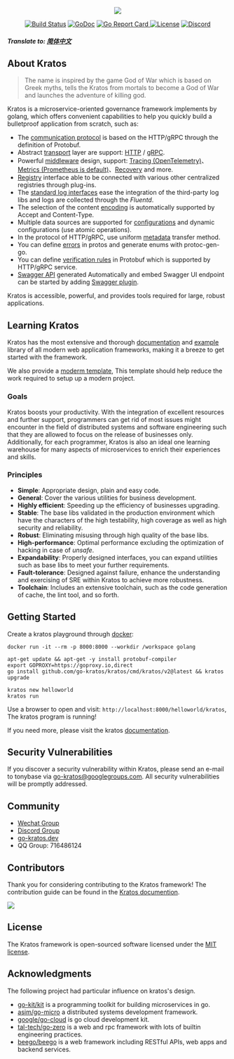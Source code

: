 <p align="center"><a href="https://go-kratos.dev/" target="_blank"><img src="https://github.com/go-kratos/kratos/blob/main/docs/images/kratos-large.png?raw=true"></a></p>

<p align="center">
<a href="https://github.com/go-kratos/kratos/actions"><img src="https://github.com/go-kratos/kratos/workflows/Go/badge.svg" alt="Build Status"></a>
<a href="https://pkg.go.dev/github.com/go-kratos/kratos/v2"><img src="https://pkg.go.dev/badge/github.com/go-kratos/kratos/v2" alt="GoDoc"></a>
<a href="https://goreportcard.com/report/github.com/go-kratos/kratos"><img src="https://goreportcard.com/badge/github.com/go-kratos/kratos" alt="Go Report Card" /a>
<a href="https://github.com/go-kratos/kratos/blob/main/LICENSE"><img src="https://img.shields.io/github/license/go-kratos/kratos" alt="License"></a>
<a href="https://discord.gg/BWzJsUJ"><img src="https://img.shields.io/discord/766619759214854164?label=chat&logo=discord" alt="Discord"></a>
</p>
  
##### Translate to: [简体中文](README_zh.md)

## About Kratos
  
> The name is inspired by the game God of War which is based on Greek myths, tells the Kratos from mortals to become a God of War and launches the adventure of killing god.

Kratos is a microservice-oriented governance framework implements by golang, which offers convenient capabilities to help you quickly build a bulletproof application from scratch, such as:

- The [communication protocol](https://go-kratos.dev/en/docs/component/api) is based on the HTTP/gRPC through the definition of Protobuf.
- Abstract [transport](https://go-kratos.dev/en/docs/component/transport/overview) layer are support: [HTTP](https://go-kratos.dev/en/docs/component/transport/http) / [gRPC](https://go-kratos.dev/en/docs/component/transport/grpc).
- Powerful [middleware](https://go-kratos.dev/en/docs/component/middleware/overview) design, support: [Tracing (OpenTelemetry)](https://go-kratos.dev/en/docs/component/middleware/tracing)、[Metrics (Prometheus is default)](https://go-kratos.dev/en/docs/component/middleware/metrics)、[Recovery](https://go-kratos.dev/en/docs/component/middleware/recovery) and more.
- [Registry](https://go-kratos.dev/en/docs/component/registry) interface able to be connected with various other centralized registries through plug-ins.
- The [standard log interfaces](https://go-kratos.dev/en/docs/component/log) ease the integration of the third-party log libs and logs are collected through the *Fluentd*.
- The selection of the content [encoding](https://go-kratos.dev/en/docs/component/encoding) is automatically supported by Accept and Content-Type.
- Multiple data sources are supported for [configurations](https://go-kratos.dev/en/docs/component/config) and dynamic configurations (use atomic operations).
- In the protocol of HTTP/gRPC, use uniform [metadata](https://go-kratos.dev/en/docs/component/metadata) transfer method.
- You can define [errors](https://go-kratos.dev/en/docs/component/errors/) in protos and generate enums with protoc-gen-go.
- You can define [verification rules](https://go-kratos.dev/en/docs/component/middleware/validate) in Protobuf which is supported by HTTP/gRPC service.
- [Swagger API](https://go-kratos.dev/en/docs/guide/openapi) generated Automatically and embed Swagger UI endpoint can be started by adding [Swagger plugin](https://github.com/go-kratos/swagger-api).

Kratos is accessible, powerful, and provides tools required for large, robust applications.

## Learning Kratos

Kratos has the most extensive and thorough [documentation](https://go-kratos.dev/en/docs/getting-started/start) and [example](./examples) library of all modern web application frameworks, making it a breeze to get started with the framework.

We also provide a [moderm template](https://github.com/go-kratos/kratos-layout), This template should help reduce the work required to setup up a modern project.

### Goals

Kratos boosts your productivity. With the integration of excellent resources and further support, programmers can get rid of most issues might encounter in the field of distributed systems and software engineering such that they are allowed to focus on the release of businesses only. Additionally, for each programmer, Kratos is also an ideal one learning warehouse for many aspects of microservices to enrich their experiences and skills.

### Principles

* **Simple**: Appropriate design, plain and easy code.
* **General**: Cover the various utilities for business development.
* **Highly efficient**: Speeding up the efficiency of businesses upgrading.
* **Stable**: The base libs validated in the production environment which have the characters of the high testability, high coverage as well as high security and reliability.
* **Robust**: Eliminating misusing through high quality of the base libs.
* **High-performance**: Optimal performance excluding the optimization of hacking in case of *unsafe*. 
* **Expandability**: Properly designed interfaces, you can expand utilities such as base libs to meet your further requirements.
* **Fault-tolerance**: Designed against failure, enhance the understanding and exercising of SRE within Kratos to achieve more robustness.
* **Toolchain**: Includes an extensive toolchain, such as the code generation of cache, the lint tool, and so forth.

## Getting Started

Create a kratos playground through [docker](https://www.docker.com/products/docker-desktop):
  
```shell
docker run -it --rm -p 8000:8000 --workdir /workspace golang
```
  
```shell
apt-get update && apt-get -y install protobuf-compiler
export GOPROXY=https://goproxy.io,direct
go install github.com/go-kratos/kratos/cmd/kratos/v2@latest && kratos upgrade
```
  
```shell
kratos new helloworld
kratos run
```
  
Use a browser to open and visit: `http://localhost:8000/helloworld/kratos`, The kratos program is running!

If you need more, please visit the kratos [documentation](https://go-kratos.dev/en/docs/getting-started/start).

## Security Vulnerabilities

If you discover a security vulnerability within Kratos, please send an e-mail to tonybase via go-kratos@googlegroups.com. All security vulnerabilities will be promptly addressed.

## Community

- [Wechat Group](https://github.com/go-kratos/kratos/issues/682)
- [Discord Group](https://discord.gg/BWzJsUJ)
- [go-kratos.dev](https://go-kratos.dev/en)
- QQ Group: 716486124

## Contributors

Thank you for considering contributing to the Kratos framework! The contribution guide can be found in the [Kratos documention](https://go-kratos.dev/en/docs/community/contribution).

<a href="https://github.com/go-kratos/kratos/graphs/contributors">
  <img src="https://contrib.rocks/image?repo=go-kratos/kratos" />
</a>

## License

The Kratos framework is open-sourced software licensed under the [MIT license](./LICENSE).
  
## Acknowledgments
  
The following project had particular influence on kratos's design.
  
- [go-kit/kit](https://github.com/go-kit/kit) is a programming toolkit for building microservices in go.
- [asim/go-micro](https://github.com/asim/go-micro) a distributed systems development framework.
- [google/go-cloud](https://github.com/google/go-cloud) is go cloud development kit.
- [tal-tech/go-zero](https://github.com/tal-tech/go-zero) is a web and rpc framework with lots of builtin engineering practices.
- [beego/beego](https://github.com/beego/beego) is a web framework including RESTful APIs, web apps and backend services.
